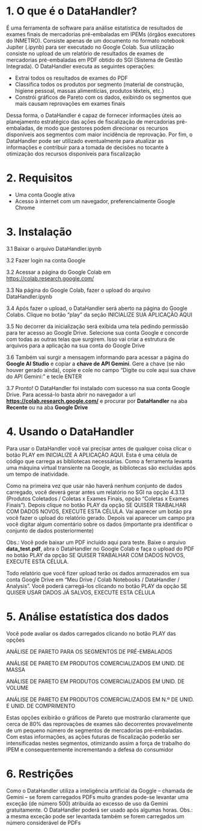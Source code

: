 # 1. O que é o DataHandler?
É uma ferramenta de software para análise estatística de resultados de exames finais de mercadorias pré-embaladas em IPEMs (órgãos executores do INMETRO).
Consiste apenas de um documento no formato notebook Jupiter (.ipynb) para ser executado no Google Colab. Sua utilização consiste no upload de um relatório de resultados de exames de mercadorias pré-embaladas em PDF obtido do SGI (Sistema de Gestão Integrada). O DataHandler executa as seguintes operações:
- Extrai todos os resultados de exames do PDF
- Classifica todos os produtos por segmento (material de construção, higiene pessoal, massas alimentícias, produtos têxteis, etc.)
- Constrói gráficos de Pareto com os dados, exibindo os segmentos que mais causam reprovações em exames finais

Dessa forma, o DataHandler é capaz de fornecer informações úteis ao planejamento estratégico das ações de fiscalização de mercadorias pré-embaladas, de modo que gestores podem direcionar os recursos disponíveis aos segmentos com maior incidência de reprovação.
Por fim, o DataHandler pode ser utilizado eventualmente para atualizar as informações e contribuir para a tomada de decisões no tocante à otimização dos recursos disponíveis para fiscalização 
#  2. Requisitos
- Uma conta Google ativa
- Acesso à internet com um navegador, preferencialmente Google Chrome
# 3. Instalação
3.1 Baixar o arquivo DataHandler.ipynb

3.2 Fazer login na conta Google

3.2 Acessar a página do Google Colab em https://colab.research.google.com/

3.3 Na página do Google Colab, fazer o upload do arquivo DataHandler.ipynb

3.4 Após fazer o upload, o DataHandler será aberto na página do Google Colabs. Clique no botão “play” da seção INICIALIZE SUA APLICAÇÃO AQUI

3.5 No decorrer da inicialização será exibida uma tela pedindo permissão para ter acesso ao Google Drive. Selecione sua conta Google e concorde com todas as outras telas que surgirem. Isso vai criar a estrutura de arquivos para a aplicação na sua conta do Google Drive

3.6 Também vai surgir a mensagem informando para acessar a página do **Google AI Studio** e copiar a **chave de API Gemini**. Gere a chave (se não houver gerado ainda), copie e cole no campo “Digite ou cole aqui sua chave do API Gemini:” e tecle ENTER

3.7 Pronto! O DataHandler foi instalado com sucesso na sua conta Google Drive. Para acessá-lo basta abrir no navegador a url **https://colab.research.google.com/** e procurar por **DataHandler** na aba **Recente** ou na aba **Google Drive**

# 4. Usando o DataHandler
Para usar o DataHandler você vai precisar antes de qualquer coisa clicar o botão PLAY em INICIALIZE A APLICAÇÃO AQUI. Esta é uma célula de código que carrega as bibliotecas necessárias. Como a ferramenta levanta uma máquina virtual transiente na Google, as bibliotecas são excluídas após um tempo de inatividade.

Como na primeira vez que usar não haverá nenhum conjunto de dados carregado, você deverá gerar antes um relatório no SGI na opção 4.3.13 (Produtos Coletados / Coletas x Exames Finais, opção “Coletas x Exames Finais”). Depois clique no botão PLAY da opção SE QUISER TRABALHAR COM DADOS NOVOS, EXECUTE ESTA CÉLULA. Vai aparecer um botão pra você fazer o upload do relatório gerado. Depois vai aparecer um campo pra você digitar algum comentário sobre os dados (importante pra identificar o conjunto de dados posteriormente)

Obs.: Você pode baixar um PDF incluído aqui para teste. Baixe o arquivo **data_test.pdf**, abra o DataHandler no Google Colab e faça o upload do PDF no botão PLAY da opção SE QUISER TRABALHAR COM DADOS NOVOS, EXECUTE ESTA CÉLULA.

Todo relatório que você fizer upload terão os dados armazenados em sua conta Google Drive em “Meu Drive / Colab Notebooks / DataHandler / Analysis”. Você poderá carregá-los clicando no botão PLAY da opção SE QUISER USAR DADOS JÁ SALVOS, EXECUTE ESTA CÉLULA

# 5. Análise estatística dos dados
Você pode avaliar os dados carregados clicando no botão PLAY das opções

ANÁLISE DE PARETO PARA OS SEGMENTOS DE PRÉ-EMBALADOS

ANÁLISE DE PARETO EM PRODUTOS COMERCIALIZADOS EM UNID. DE MASSA

ANÁLISE DE PARETO EM PRODUTOS COMERCIALIZADOS EM UNID. DE VOLUME

ANÁLISE DE PARETO EM PRODUTOS COMERCIALIZADOS EM N.º DE UNID. E UNID. DE COMPRIMENTO

Estas opções exibirão o gráficos de Pareto que mostrarão claramente que cerca de 80% das reprovações de exames são decorrentes provavelmente de um pequeno número de segmentos de mercadorias pré-embaladas. Com estas informações, as ações futuras de fiscalização poderão ser intensificadas nestes segmentos, otimizando assim a força de trabalho do IPEM e consequentemente incrementando a defesa do consumidor

# 6. Restrições
Como o DataHandler utiliza a inteligência artificial da Goggle – chamada de Gemini – se forem carregados PDFs muito grandes pode-se levantar uma exceção (de número 500) atribuída ao excesso de uso da Gemini gratuitamente. O DataHandler poderá ser usado após algumas horas. Obs.: a mesma exceção pode ser levantada também se forem carregados um número considerável de PDFs
